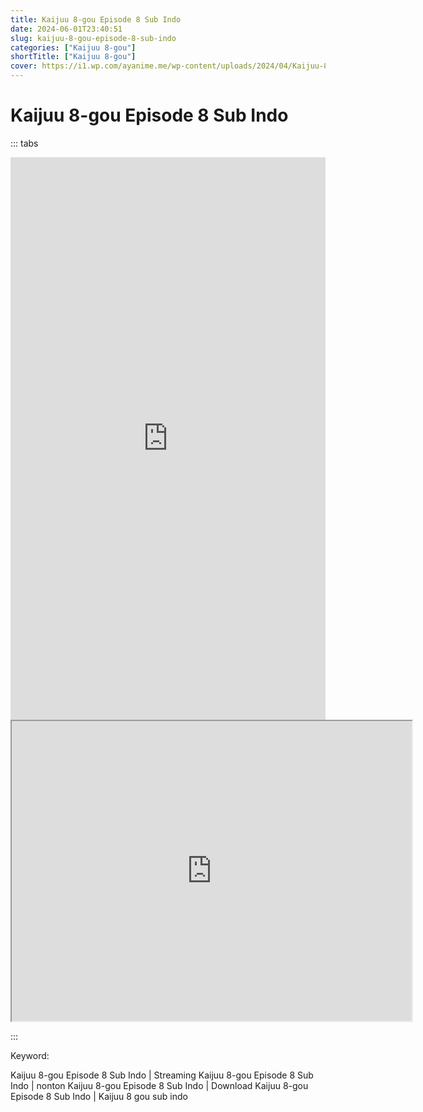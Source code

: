 ```yaml
---
title: Kaijuu 8-gou Episode 8 Sub Indo
date: 2024-06-01T23:40:51
slug: kaijuu-8-gou-episode-8-sub-indo
categories: ["Kaijuu 8-gou"]
shortTitle: ["Kaijuu 8-gou"]
cover: https://i1.wp.com/ayanime.me/wp-content/uploads/2024/04/Kaijuu-8-Gou-768x1082-1.jpg
---
```


# Kaijuu 8-gou Episode 8 Sub Indo
::: tabs

<iframe src="https://play.ayanime.me/include/fluidplayer/fluidplayer.php?VideoSrc1=https%3A%2F%2Fdrive.google.com%2Ffile%2Fd%2F1eK3vcznlUbqcXVKclhKtVT71WcxCiQe-%2Fpreview&VideoType1=video%2Fmp4&VideoQuality1=480p&VideoSrc2=https%3A%2F%2Fdrive.google.com%2Ffile%2Fd%2F1n4UVOyNCUtrXaspM6bumtZTjcbInU492%2Fpreview&VideoType2=video%2Fmp4&VideoQuality2=720p&VideoSrc3=https%3A%2F%2Fdrive.google.com%2Ffile%2Fd%2F19mRPJ02TTYn3R85d0ZooLvCOlWUmvJr4%2Fpreview&VideoType3=video%2Fmp4&VideoQuality3=1080p&VideoSrc4=&VideoType4=&VideoQuality4=&VideoPoster=&VideoTrack1=&kind1=&srclang1=&label1=&default1=&VideoTrack2=&kind2=&srclang2=&label2=&default2=&player=fluid+player&server=Drive+API&api=&width=100%25&height=900px" frameborder="0" width="100%" height="900px" allowfullscreen="allowfullscreen" scrolling="no"></iframe>
<iframe src="https://drive.google.com/file/d/19mRPJ02TTYn3R85d0ZooLvCOlWUmvJr4/preview" width="640" height="480" allow="accelerometer; autoplay; encrypted-media; gyroscope; fullscreen; picture-in-picture" scrolling="no" seamless="" sandbox="allow-same-origin allow-scripts"></iframe>

:::

Keyword:
<p>Kaijuu 8-gou Episode 8 Sub Indo | Streaming Kaijuu 8-gou Episode 8 Sub Indo | nonton Kaijuu 8-gou Episode 8 Sub Indo | Download Kaijuu 8-gou Episode 8 Sub Indo | Kaijuu 8 gou sub indo</p>

